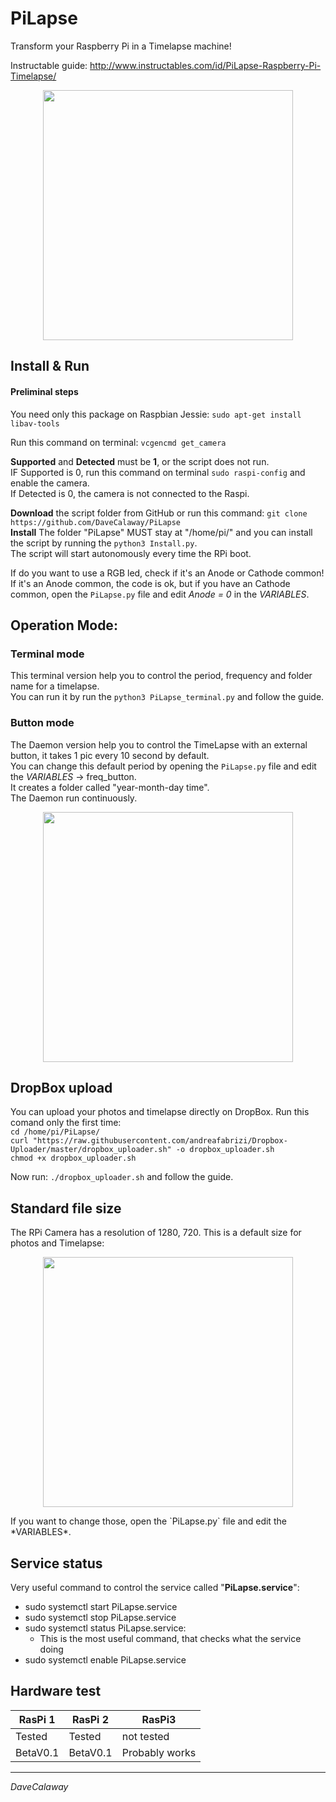 # PiLapse
Transform your Raspberry Pi in a Timelapse machine!   

Instructable guide: http://www.instructables.com/id/PiLapse-Raspberry-Pi-Timelapse/


<p align="center">
<img src="https://raw.githubusercontent.com/DaveCalaway/PiLapse/master/image/beta.jpg" width="400">
</p>

## Install & Run
#### Preliminal steps
You need only this package on Raspbian Jessie: `sudo apt-get install libav-tools`  

Run this command on terminal: `vcgencmd get_camera`  


**Supported** and **Detected** must be **1**, or the script does not run.   
IF Supported is 0, run this command on terminal `sudo raspi-config` and enable the camera.   
If Detected is 0, the camera is not connected to the Raspi.   

**Download** the script folder from GitHub or run this command: `git clone https://github.com/DaveCalaway/PiLapse`   
**Install** The folder "PiLapse" MUST stay at "/home/pi/" and you can install the script by running the `python3 Install.py`.  
The script will start autonomously every time the RPi boot.  

If do you want to use a RGB led, check if it's an Anode or Cathode common!  
If it's an Anode common, the code is ok, but if you have an Cathode common, open the `PiLapse.py` file and edit *Anode = 0* in the *VARIABLES*.  

## Operation Mode:
### Terminal mode
This terminal version help you to control the period, frequency and folder name for a timelapse.  
You can run it by run the `python3 PiLapse_terminal.py` and follow the guide.   


### Button mode
The Daemon version help you to control the TimeLapse with an external button, it takes 1 pic every 10 second by default.   
You can change this default period by opening the `PiLapse.py` file and edit the *VARIABLES* -> freq_button.  
It creates a folder called "year-month-day time".  
The Daemon run continuously.  
<p align="center">
<img src="https://raw.githubusercontent.com/DaveCalaway/PiLapse/master/image/schematic_bb.png" width="400">
</p>


## DropBox upload
You can upload your photos and timelapse directly on DropBox. Run this comand only the first time:  
`cd /home/pi/PiLapse/`  
`curl "https://raw.githubusercontent.com/andreafabrizi/Dropbox-Uploader/master/dropbox_uploader.sh" -o dropbox_uploader.sh`  
`chmod +x dropbox_uploader.sh`  
 
Now run: `./dropbox_uploader.sh`  and follow the guide.

## Standard file size
The RPi Camera has a resolution of 1280, 720. This is a default size for photos and Timelapse:  
<p align="center">
<img src="https://github.com/DaveCalaway/PiLapse/blob/master/image/output_dimension.png" width="400">  
</p>
If you want to change those, open the `PiLapse.py` file and edit the *VARIABLES*.  

## Service status
Very useful command to control the service called "**PiLapse.service**":
* sudo systemctl start PiLapse.service
* sudo systemctl stop PiLapse.service
* sudo systemctl status PiLapse.service:  
  * This is the most useful command, that checks what the service doing
* sudo systemctl enable PiLapse.service

## Hardware test
RasPi 1 | RasPi 2 | RasPi3
------------ | ------------- | -------------
Tested | Tested | not tested
BetaV0.1 | BetaV0.1 | Probably works

----------
*DaveCalaway*
